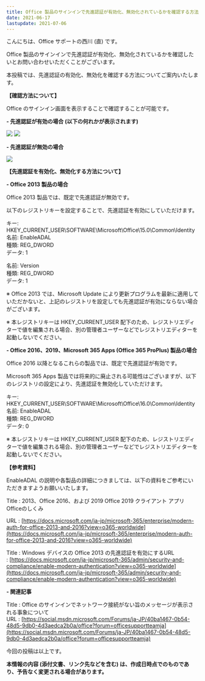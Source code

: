 ```yaml
---
title: Office 製品のサインインで先進認証が有効化、無効化されているかを確認する方法について
date: 2021-06-17
lastupdate: 2021-07-06
---
```


こんにちは、Office サポートの西川 (直) です。  
  
Office 製品のサインインで先進認証が有効化、無効化されているかを確認したいとお問い合わせいただくことがございます。

本投稿では、先進認証の有効化、無効化を確認する方法についてご案内いたします。

**【確認方法について】**

Office のサインイン画面を表示することで確認することが可能です。

**\- 先進認証が有効の場合 (以下の何れかが表示されます)**

![](image1.png)
![](image2.png)

**\- 先進認証が無効の場合**

![](image3.png)

**【先進認証を有効化、無効化する方法について】**

**\- Office 2013 製品の場合**

Office 2013 製品では、既定で先進認証が無効です。

以下のレジストリキーを設定することで、先進認証を有効にしていただけます。

キー: HKEY\_CURRENT\_USER\\SOFTWARE\\Microsoft\\Office\\15.0\\Common\\Identity  
名前: EnableADAL  
種類: REG\_DWORD  
データ: 1

名前: Version  
種類: REG\_DWORD  
データ: 1

※ Office 2013 では、Microsoft Update により更新プログラムを最新に適用していただかないと、上記のレジストリを設定しても先進認証が有効にならない場合がございます。

※ 本レジストリキーは HKEY\_CURRENT\_USER 配下のため、レジストリエディターで値を編集される場合、別の管理者ユーザーなどでレジストリエディターを起動しないでください。

**\- Office 2016、2019、Microsoft 365 Apps (Office 365 ProPlus) 製品の場合**

Office 2016 以降となるこれらの製品では、既定で先進認証が有効です。

Microsoft 365 Apps 製品では将来的に廃止される可能性はございますが、以下のレジストリの設定により、先進認証を無効化していただけます。

キー: HKEY\_CURRENT\_USER\\SOFTWARE\\Microsoft\\Office\\16.0\\Common\\Identity  
名前: EnableADAL  
種類: REG\_DWORD  
データ: 0

※ 本レジストリキーは HKEY\_CURRENT\_USER 配下のため、レジストリエディターで値を編集される場合、別の管理者ユーザーなどでレジストリエディターを起動しないでください。

**【参考資料】**

EnableADAL の説明や各製品の詳細につきましては、以下の資料をご参考にいただきますようお願いいたします。

Title : 2013、Office 2016、および 2019 Office 2019 クライアント アプリOfficeのしくみ

URL : [https://docs.microsoft.com/ja-jp/microsoft-365/enterprise/modern-auth-for-office-2013-and-2016?view=o365-worldwide](https://docs.microsoft.com/ja-jp/microsoft-365/enterprise/modern-auth-for-office-2013-and-2016?view=o365-worldwide)

Title : Windows デバイスの Office 2013 の先進認証を有効にする[](https://docs.microsoft.com/ja-jp/microsoft-365/enterprise/modern-auth-for-office-2013-and-2016?view=o365-worldwide)URL : [https://docs.microsoft.com/ja-jp/microsoft-365/admin/security-and-compliance/enable-modern-authentication?view=o365-worldwide](https://docs.microsoft.com/ja-jp/microsoft-365/admin/security-and-compliance/enable-modern-authentication?view=o365-worldwide)

**\- 関連記事**  
  
Title : Office のサインインでネットワーク接続がない旨のメッセージが表示される事象について  
URL : [https://social.msdn.microsoft.com/Forums/ja-JP/40ba1467-0b54-48d5-9db0-4d3aedca2b0a/office?forum=officesupportteamja](https://social.msdn.microsoft.com/Forums/ja-JP/40ba1467-0b54-48d5-9db0-4d3aedca2b0a/office?forum=officesupportteamja)

  

今回の投稿は以上です。

**本情報の内容 (添付文書、リンク先などを含む) は、作成日時点でのものであり、予告なく変更される場合があります。**